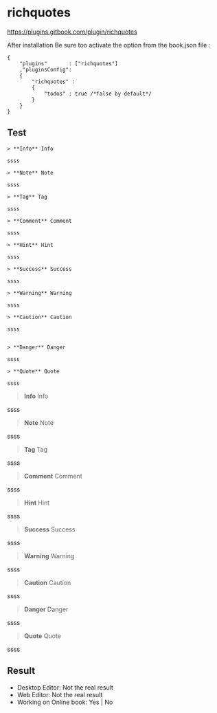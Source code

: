 # richquotes

https://plugins.gitbook.com/plugin/richquotes


After installation Be sure too activate the option from the book.json file :

```
{
    "plugins"       : ["richquotes"]
    ,"pluginsConfig":
    {
        "richquotes" :
        {
            "todos" : true /*false by default*/
        }
    }
}
```


## Test

```
> **Info** Info

ssss

> **Note** Note

ssss

> **Tag** Tag

ssss

> **Comment** Comment

ssss

> **Hint** Hint

ssss

> **Success** Success

ssss

> **Warning** Warning

ssss

> **Caution** Caution

ssss


> **Danger** Danger

ssss

> **Quote** Quote

ssss
```


> **Info** Info

ssss

> **Note** Note

ssss

> **Tag** Tag

ssss

> **Comment** Comment

ssss

> **Hint** Hint

ssss

> **Success** Success

ssss

> **Warning** Warning

ssss

> **Caution** Caution

ssss


> **Danger** Danger

ssss

> **Quote** Quote

ssss



## Result
- Desktop Editor: Not the real result 
- Web Editor: Not the real result 
- Working on Online book: Yes | No
